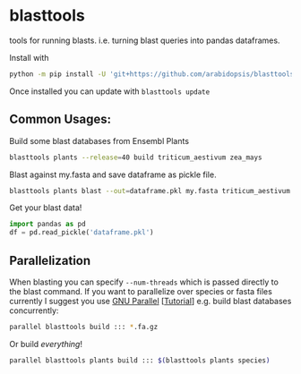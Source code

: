 # blasttools

tools for running blasts. i.e. turning blast queries into pandas dataframes.

Install with

```sh
python -m pip install -U 'git+https://github.com/arabidopsis/blasttools.git'
```

Once installed you can update with `blasttools update`

## Common Usages:

Build some blast databases from Ensembl Plants

```sh
blasttools plants --release=40 build triticum_aestivum zea_mays
```

Blast against my.fasta and save dataframe as pickle file.

```sh
blasttools plants blast --out=dataframe.pkl my.fasta triticum_aestivum zea_mays
```

Get your blast data!

```python
import pandas as pd
df = pd.read_pickle('dataframe.pkl')
```

## Parallelization

When blasting you can specify `--num-threads` which is passed directly to the
blast command. If you want to parallelize over species or fasta files currently
I suggest you use [GNU Parallel](https://www.gnu.org/software/parallel/) [[Tutorial](https://blog.ronin.cloud/gnu-parallel/)]
e.g. build blast databases concurrently:

```sh
parallel blasttools build ::: *.fa.gz
```

Or build *everything*!

```sh
parallel blasttools plants build ::: $(blasttools plants species)
```
